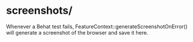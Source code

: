 screenshots/
========
Whenever a Behat test fails, FeatureContext::generateScreenshotOnError() will
generate a screenshot of the browser and save it here.